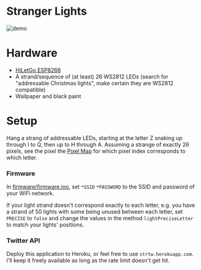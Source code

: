 # Stranger Lights

![demo](./demo.gif)

# Hardware
* [HiLetGo ESP8266](https://smile.amazon.com/HiLetgo-Internet-Development-Wireless-Micropython/dp/B010O1G1ES)
* A strand/sequence of (at least) 26 WS2812 LEDs (search for "addressable Christmas lights", make certain they are WS2812 compatible)
* Wallpaper and black paint

# Setup
Hang a strang of addressable LEDs, starting at the letter Z snaking up through I to Q, then up to H through A.
Assuming a strange of exactly 26 pixels, see the pixel the [Pixel Map](./PIXELMAP.md) for which pixel index corresponds to which letter.

### Firmware
In [firmware/firmware.ino](./firmware/firmware.ino), set `*SSID` `*PASSWORD` to the SSID and password of your WiFi network.

If your light strand doesn't correspond exactly to each letter, e.g. you have a strand of 50 lights with some being unused between each letter, set `PRECISE` to `false` and change the values in the method `lightPreciseLetter` to match your lights' positions.

### Twitter API
Deploy this application to Heroku, or feel free to use `strtw.herokuapp.com`. I'll keep it freely available as long as the rate limit doesn't get hit.
